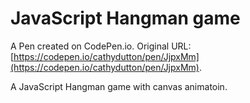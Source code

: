 # JavaScript Hangman game

A Pen created on CodePen.io. Original URL: [https://codepen.io/cathydutton/pen/JjpxMm](https://codepen.io/cathydutton/pen/JjpxMm).

A JavaScript Hangman game with canvas animatoin.